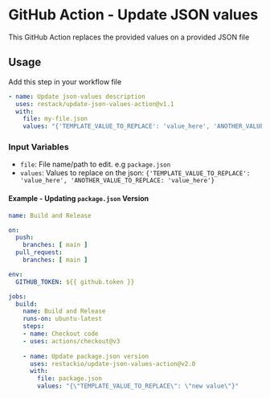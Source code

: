 # GitHub Action - Update JSON values
This GitHub Action replaces the provided values on a provided JSON file

## Usage

Add this step in your workflow file
```yaml
- name: Update json-values description
  uses: restack/update-json-values-action@v1.1
  with:
    file: my-file.json
    values: "{'TEMPLATE_VALUE_TO_REPLACE': 'value_here', 'ANOTHER_VALUE_TO_REPLACE': 'value_here'}"
```

### Input Variables

- `file`: File name/path to edit. e.g `package.json`
- `values`: Values to replace on the json: `{'TEMPLATE_VALUE_TO_REPLACE': 'value_here', 'ANOTHER_VALUE_TO_REPLACE: 'value_here'}`


#### Example - Updating `package.json` Version

```yaml
name: Build and Release

on:
  push:
    branches: [ main ]
  pull_request:
    branches: [ main ]

env:
  GITHUB_TOKEN: ${{ github.token }}

jobs:
  build:
    name: Build and Release
    runs-on: ubuntu-latest
    steps:
    - name: Checkout code
    - uses: actions/checkout@v3
 
    - name: Update package.json version
      uses: restackio/update-json-values-action@v2.0
      with:
        file: package.json
        values: "{\"TEMPLATE_VALUE_TO_REPLACE\": \"new value\"}"
```
